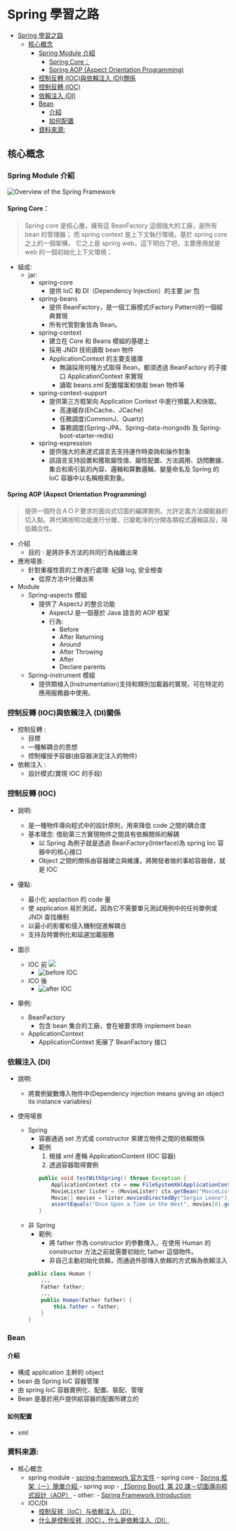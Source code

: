# Spring 學習之路

- [Spring 學習之路](#spring-學習之路)
  - [核心概念](#核心概念)
    - [Spring Module 介紹](#spring-module-介紹)
      - [Spring Core：](#spring-core)
      - [Spring AOP (Aspect Orientation Programming)](#spring-aop-aspect-orientation-programming)
    - [控制反轉 (IOC)與依賴注入 (DI)關係](#控制反轉-ioc與依賴注入-di關係)
    - [控制反轉 (IOC)](#控制反轉-ioc)
    - [依賴注入 (DI)](#依賴注入-di)
    - [Bean](#bean)
      - [介紹](#介紹)
      - [如何配置](#如何配置)
    - [資料來源:](#資料來源)

## 核心概念

### Spring Module 介紹

![Overview of the Spring Framework](https://docs.spring.io/spring-framework/docs/4.2.x/spring-framework-reference/html/images/spring-overview.png)

#### Spring Core：

> Spring core 是核心層，擁有這 BeanFactory 這個強大的工廠，是所有 bean 的管理器； 而 spring context 是上下文執行環境，基於 spring core 之上的一個架構， 它之上是 spring web，這下明白了吧，主要應用就是 web 的一個初始化上下文環境；

- 組成:
  - jar:
    - spring-core
      - 提供 IoC 和 DI（Dependency Injection）的主要 jar 包
    - spring-beans
      - 提供 BeanFactory，是一個工廠模式(Factory Pattern)的一個經典實現
      - 所有代管對象皆為 Bean。
    - spring-context
      - 建立在 Core 和 Beans 模組的基礎上
      - 採用 JNDI 技術讀取 bean 物件
      - ApplicationContext 的主要支援庫
        - 無論採用何種方式取得 Bean，都須透過 BeanFactory 的子接口 ApplicationContext 來實現
        - 讀取 beans.xml 配置檔案和快取 bean 物件等
    - spring-context-support
      - 提供第三方框架向 Application Context 中進行預載入和快取。
        - 高速緩存(EhCache、JCache)
        - 任務調度(CommonJ、Quartz)
        - 事務調度(Spring-JPA、Spring-data-mongodb 及 Spring-boot-starter-redis)
    - spring-expression
      - 提供強大的表達式語言去支持運作時查詢和操作對象
      - 該語言支持設置和獲取屬性值、屬性配置、方法調用、訪問數據、集合和索引氣的內容、邏輯和算數邏輯、變量命名及 Spring 的 IoC 容器中以名稱檢索對象。

#### Spring AOP (Aspect Orientation Programming)

> 提供一個符合ＡＯＰ要求的面向式切面的編譯實例，允許定義方法攔截器的切入點。將代碼按照功能進行分離，已變乾淨的分開各類程式邏輯區段，降低耦合性。

- 介紹
  - 目的 : 是將許多方法的共同行為抽離出來
- 應用場景:
  - 針對重複性質的工作進行處理: 紀錄 log, 安全檢查
    - 從原方法中分離出來
- Module
  - Spring-aspects 模組
    - 提供了 AspectJ 的整合功能
      - AspectJ 是一個基於 Java 語言的 AOP 框架
      - 行為:
        - Before
        - After Returning
        - Around
        - After Throwing
        - After
        - Declare parents
  - Spring-instrument 模組
    - 提供類植入(Instrumentation)支持和類別加載器的實現，可在特定的應用服務器中使用。

<!-- **Spring Aspects ** ： 該模塊為與AspectJ的集成提供支持。
Spring AOP ：提供了面向方面的編程實現。
Spring JDBC : Java數據庫連接。
Spring JMS ：Java消息服務。
Spring ORM : 用於支持Hibernate等ORM工具。
Spring Web : 為創建Web應用程序提供支持。
Spring Test : 提供了對 JUnit 和 TestNG 測試的支持。 -->

### 控制反轉 (IOC)與依賴注入 (DI)關係

- 控制反轉 :
  - 目標
  - 一種解耦合的思想
  - 控制權授予容器(由容器決定注入的物件)
- 依赖注入 :
  - 設計模式(實現 IOC 的手段)

### 控制反轉 (IOC)

- 說明:

  - 是一種物件導向程式中的設計原則，用來降低 code 之間的耦合度
  - 基本理念: 借助第三方實現物件之間具有依賴關係的解耦
    - 以 Spring 為例子就是透過 BeanFactory(Interface)為 spring Ioc 容器中的核心接口
    - Object 之間的關係由容器建立與維護，將開發者做的事給容器做，就是 IOC

- 優點:

  - 最小化 applaction 的 code 量
  - 使 application 易於測試，因為它不需要單元測試用例中的任何單例或 JNDI 查找機制
  - 以最小的影響和侵入機制促進解耦合
  - 支持及時實例化和延遲加載服務

- 圖示

  - IOC 前
    ![](/src/img/backend/java/sprinng/java_spring_proper_1_afterIoc.jpg)
    - ![before IOC](/src/img/backend/java/sprinng/java_spring_proper_1_beforeIoc.jpg)
  - ICO 後
    - ![after IOC](/src/img/backend/java/sprinng/java_spring_proper_1_afterIoc.jpg)

- 舉例:
  - BeanFactory
    - 包含 bean 集合的工廠，會在被要求時 implement bean
  - ApplicationContext
    - ApplicationContext 拓展了 BeanFactory 接口

### 依賴注入 (DI)

- 說明:

  - 將實例變數傳入物件中(Dependency injection means giving an object its instance variables)

- 使用場景
  - Spring
    - 容器通過 set 方式或 constructor 來建立物件之間的依賴關係
    - 範例
      1.  根據 xml 產稱 ApplicationContent (IOC 容器)
      2.  透過容器取得實例
      ```java
      public void testWithSpring() throws Exception {
          ApplicationContext ctx = new FileSystemXmlApplicationContext("spring.xml");//1
          MovieLister lister = (MovieLister) ctx.getBean("MovieLister");//2
          Movie[] movies = lister.moviesDirectedBy("Sergio Leone");
          assertEquals("Once Upon a Time in the West", movies[0].getTitle());
      }
      ```
  - 非 Spring
    - 範例:
      - 將 father 作為 constructor 的參數傳入，在使用 Human 的 constructor 方法之前就需要初始化 father 這個物件。
      - 非自己主動初始化依賴，而通過外部傳入依賴的方式稱為依賴注入
    ```java
    public class Human {
        ...
        Father father;
        ...
        public Human(Father father) {
            this.father = father;
        }
    }
    ```

### Bean

#### 介紹

- 構成 application 主幹的 object
- bean 由 Spring IoC 容器管理
- 由 spring IoC 容器實例化、配置、裝配、管理
- Bean 是基於用戶提供給容器的配置所建立的

#### 如何配置

- xml

### 資料來源:

- 核心概念
  - spring module - [spring-framework 官方文件](https://docs.spring.io/spring-framework/docs/4.2.x/spring-framework-reference/html/overview.html) - spring core - [Spring 框架（一）簡單介紹
    ](https://codertw.com/%E7%A8%8B%E5%BC%8F%E8%AA%9E%E8%A8%80/527319/) - spring aop - [【Spring Boot】第 20 課－切面導向程式設計（AOP）](https://chikuwa-tech-study.blogspot.com/2021/06/spring-boot-aop-introduction.html) - other: - [Spring Framework Introduction](https://ithelp.ithome.com.tw/articles/10266484)
  - IOC/DI
    - [控制反转（IoC）与依赖注入（DI）](https://www.jianshu.com/p/07af9dbbbc4b)
    - [什么是控制反转（IOC），什么是依赖注入（DI）](https://www.w3cschool.cn/fisug/fisug-5pot2g5k.html)
